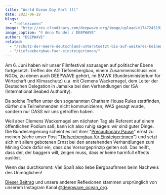 ```yaml
---
title: "World Ocean Day Part lll"
date: 2023-06-18
blogs: 
  - "reflexionen"
image: "http://res.cloudinary.com/deepwave-org/image/upload/v1747245192/deepwave.org/WhatsApp-Image-2023-11-24-at-07.10.00-7.jpg"
image_caption: "© Anna Mandel / DEEPWAVE"
author: "DEEPWAVE"
related: 
  - "/schutz-der-meere-deutschland-unterstuetzt-bis-auf-weiteres-keinen-tiefseebergbau/"
  - "/tiefseebergbau-fuer-einsteigerinnen/"
---
```


Am 6. Juni haben wir unser Filmfestival sozusagen auf politischer Ebene fortgesetzt: Treffen der AG Tiefseebergbau, einem Zusammenschluss von NGOs, zu denen auch DEEPWAVE gehört, im BMWK (Bundesministerium für Wirtschaft und Klimaschutz) u.a. mit Clemens Wackernagel, dem Leiter der Deutschen Delegation in Jamaika bei den Verhandlungen der ISA (International Seabed Authority).

Da solche Treffen unter den sogenannten Chatham House Rules stattfinden, dürfen die Teilnehmenden nicht kommunizieren, WAS gesagt wurde, sondern nur DASS wir uns getroffen haben.

Weil aber Clemens Wackernagel am nächsten Tag als Referent auf einem öffentlichen Podium saß, kann ich also ruhig sagen: wir sind guter Dinge. Die Bundesregierung scheint es mit ihrer "[Precautionary Pause](https://www.deepwave.org/schutz-der-meere-deutschland-unterstuetzt-bis-auf-weiteres-keinen-tiefseebergbau/)" ernst zu meinen (siehe unser Post "[Tiefseebergbau für Einsteiger:innen](https://www.deepwave.org/tiefseebergbau-fuer-einsteigerinnen/)") und setzt sich mit allem gebotenen Ernst bei den anstehenden Verhandlungen zum Mining Code dafür ein, dass das Vorsorgeprinzip gelten soll. Das heißt, dass der, der baggern will, zeigen muss, dass er keine harmfull effects auslöst.

Wenn das durchkommt: Viel Spaß also liebe Bergbaufirmen beim Nachweis des Unmöglichen!

[Dieser Beitrag](https://www.instagram.com/p/Cto_pAyMuQ8/) und unsere anderen Reflexionen stammen ursprünglich von unserem Instagram Kanal [@deepwave\_ocean\_org](https://www.instagram.com/deepwave_ocean_org/).
